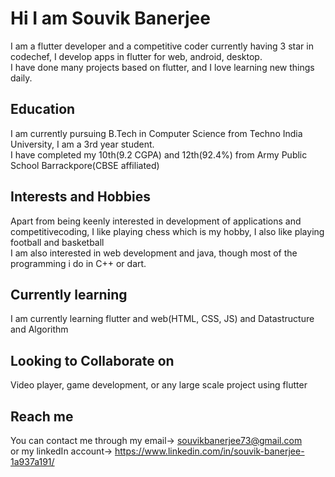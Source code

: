 # Hi I am Souvik Banerjee
I am a flutter developer and a competitive coder currently having 3 star in codechef, I develop apps in flutter for web, android, desktop. <br>
I have done many projects based on flutter, and I love learning new things daily.

## Education
I am currently pursuing B.Tech in Computer Science from Techno India University, I am a 3rd year student. <br>
I have completed my 10th(9.2 CGPA) and 12th(92.4%) from Army Public School Barrackpore(CBSE affiliated)

## Interests and Hobbies
Apart from being keenly interested in development of applications and competitivecoding, I like playing chess which is my hobby, I also like playing football and basketball <br>
I am also interested in web development and java, though most of the programming i do in C++ or dart.

## Currently learning
I am currently learning flutter and web(HTML, CSS, JS) and Datastructure and Algorithm

## Looking to Collaborate on
Video player, game development, or any large scale project using flutter

## Reach me
You can contact me through my email-> souvikbanerjee73@gmail.com <br>
or my linkedIn account-> https://www.linkedin.com/in/souvik-banerjee-1a937a191/

<!--
- 👋 Hi, I’m @Souvik73
- 👀 I’m interested in ...
- 🌱 I’m currently learning ...
- 💞️ I’m looking to collaborate on ...
- 📫 How to reach me ...
--->

<!---
Souvik73/Souvik73 is a ✨ special ✨ repository because its `README.md` (this file) appears on your GitHub profile.
You can click the Preview link to take a look at your changes.
--->
